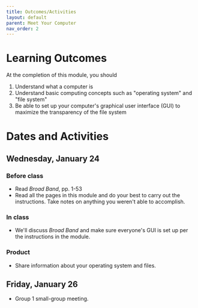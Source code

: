 ```yaml
---
title: Outcomes/Activities
layout: default
parent: Meet Your Computer
nav_order: 2
---
```

# Learning Outcomes

At the completion of this module, you should

1.  Understand what a computer is
2.  Understand basic computing concepts such as "operating system" and "file system"
3.  Be able to set up your computer's graphical user interface (GUI) to maximize the transparency of the file system

# Dates and Activities

## Wednesday, January 24

### Before class

- Read *Broad Band*, pp. 1-53
- Read all the pages in this module and do your best to carry out the instructions. Take notes on anything you weren't able to accomplish.

### In class

- We'll discuss *Broad Band* and make sure everyone's GUI is set up per the instructions in the module.

### Product

- Share information about your operating system and files.

## Friday, January 26

- Group 1 small-group meeting.